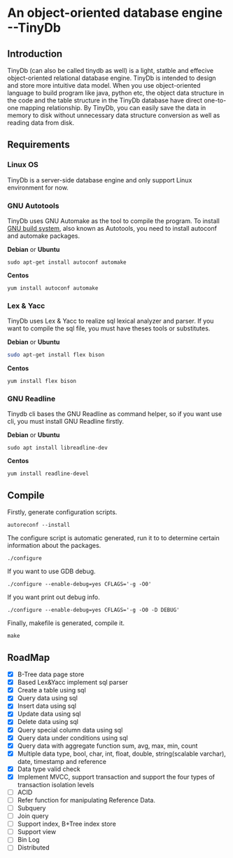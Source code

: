 # An object-oriented database engine --TinyDb

## Introduction

TinyDb (can also be called tinydb as well) is a light, statble and effecive object-oriented relational database engine. TinyDb is intended to design and store more intuitive data model. When you use object-oriented language to build program like java, python etc,  the object  data structure in the code and the table structure in the TinyDb database have direct one-to-one mapping relationship. By TinyDb, you can easily save the data in memory to disk without unnecessary data structure conversion as well as reading data from disk.

## Requirements

### Linux OS

TinyDb is a server-side database engine and only support Linux environment for now. 

### GNU Autotools

TinyDb uses GNU Automake as the tool to compile the program.  To install [GNU build system](https://en.wikipedia.org/wiki/GNU_build_system), also known as Autotools, you need to install autoconf and automake packages.

**Debian** or **Ubuntu**

```shell
sudo apt-get install autoconf automake
```

**Centos**

```shell
yum install autoconf automake
```



### Lex & Yacc

TinyDb uses Lex & Yacc to realize sql lexical analyzer and parser. If you want to compile the sql file, you must have theses tools or substitutes. 

**Debian** or **Ubuntu**

```sh
sudo apt-get install flex bison
```

**Centos**

```shell
yum install flex bison
```

### GNU Readline

Tinydb cli bases the GNU Readline as command helper, so if you want use cli, you must install GNU Readline firstly.

**Debian** or **Ubuntu**

```shell
sudo apt install libreadline-dev
```

**Centos**

```shell
yum install readline-devel
```



## Compile

Firstly, generate configuration scripts.

```shell
autoreconf --install
```

The configure script is automatic generated, run it to to determine certain information about the packages.

```
./configure
```

If you want to use GDB debug.

```shell
./configure --enable-debug=yes CFLAGS='-g -O0'
```

If you want print out debug info.

```shell
./configure --enable-debug=yes CFLAGS='-g -O0 -D DEBUG'
```

Finally, makefile is generated, compile it.

```shell
make
```

## RoadMap

- [x] B-Tree data page store
- [x] Based Lex&Yacc implement sql parser
- [x] Create a table using sql
- [x] Query data using sql
- [x] Insert data using sql
- [x] Update data using sql
- [x] Delete data using sql
- [x] Query special column data using sql
- [x] Query data under conditions using sql
- [x] Query data with aggregate function sum, avg, max, min, count
- [x] Multiple data type, bool, char, int, float, double, string(scalable varchar), date, timestamp and reference
- [x] Data type valid check
- [x] Implement MVCC, support transaction and support the four types of transaction isolation levels
- [ ] ACID
- [ ] Refer function for manipulating Reference Data.
- [ ] Subquery
- [ ] Join query
- [ ] Support index, B+Tree index store
- [ ] Support view
- [ ] Bin Log 
- [ ] Distributed
